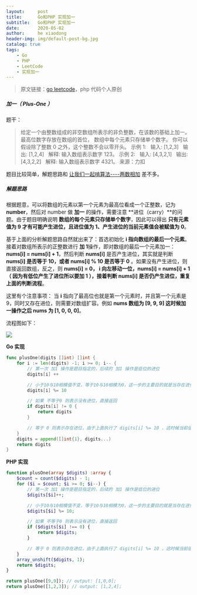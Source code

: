 ```yaml
---
layout:     post
title:      Go和PHP 实现加一
subtitle:   Go和PHP 实现加一
date:       2020-05-02
author:     he xiaodong
header-img: img/default-post-bg.jpg
catalog: true
tags:
    - Go
    - PHP
    - LeetCode
    - 实现加一
---
```


> 原文链接：[go leetcode](https://github.com/wx-satellite/learning-algorithm)，php 代码个人原创

##### 加一（ Plus-One ）
题干：
>给定一个由整数组成的非空数组所表示的非负整数，在该数的基础上加一。
最高位数字存放在数组的首位， 数组中每个元素只存储单个数字。
你可以假设除了整数 0 之外，这个整数不会以零开头。
示例 1:
&nbsp;&nbsp;输入: [1,2,3]
&nbsp;&nbsp;输出: [1,2,4]
&nbsp;&nbsp;解释: 输入数组表示数字 123。
示例 2:
&nbsp;&nbsp;输入: [4,3,2,1]
&nbsp;&nbsp;输出: [4,3,2,2]
&nbsp;&nbsp;解释: 输入数组表示数字 4321。
来源：力扣

题目比较简单，解题思路和 [让我们一起啃算法----两数相加](https://learnku.com/articles/42985 "让我们一起啃算法----两数相加") 差不多。

##### 解题思路
根据题意，可以将数组的元素以第一个元素为最高位看成一个正整数，记为 **number**，然后对 number 做 **加一** 的操作，需要注意 **进位（carry）**的问题。由于题目明确说明 **数组的每个元素只存储单个数字**，因此可以得出 **只有元素值为 9 才有可能产生进位，且进位值为 1、产生进位的当前元素值会被赋值为 0**。

基于上面的分析解题思路自然就出来了：首选初始化 **i 指向数组的最后一个元素**。接着对数组所表示的正整数进行 **加 1**操作，即对数组的最后一个元素加一： **nums[i] = nums[i] + 1**，然后判断 **nums[i]** 是否产生进位，其实就是判断 **nums[i] 是否等于 10，或者 nums[i] % 10 是否等于 0** 。如果没有产生进位，则直接返回数组，反之，则 **nums[i] = 0， i 向左移动一位，nums[i] = nums[i] + 1（ 因为有低位产生了进位所以要加 1 ），接着判断 nums[i] 是否仍产生进位，重复上面的判断流程**。

这里有个注意事项： 当 **i** 指向了最高位也就是第一个元素时，并且第一个元素是 9，同时又存在进位，则需要对数组扩容。例如 **nums 数组为 [9, 9, 9] 这时候加一操作之后 nums 为 [1, 0, 0, 0]**。

流程图如下：

![](https://cdn.learnku.com/uploads/images/202004/26/21280/rGg3zeAdtC.jpg!large)

**Go 实现**
```go
func plusOne(digits []int) []int {
    for i := len(digits) -1; i >= 0; i-- {
        // 第一次 加1 操作是题目指定的，后续的 加1 操作是低位的进位
        digits[i] ++

        // 小于10与10相模值不变，等于10与10相模为0，这一步的主要目的就是当存在进位时当前值为 10 需要将其设置为 0
        digits[i] %= 10

        // 如果 不等于0 则表示没有进位，直接返回
        if digits[i] != 0 {
            return digits
        }

        // 等于 0 则表示存在进位，由于上面执行了 digits[i] %= 10 ，这时候当前值已经被设置为 0，后续 i-- 之后，执行 digits[i]++ ，是因为有进位需要加上
    }
    digits = append([]int{1}, digits...)
    return digits
}
```

**PHP 实现**
```php
function plusOne(array $digits) :array {
    $count = count($digits) - 1;
    for ($i = $count; $i >= 0; $i--) {
        // 第一次 加1 操作是题目指定的，后续的 加1 操作是低位的进位
        $digits[$i]++;

        // 小于10与10相模值不变，等于10与10相模为0，这一步的主要目的就是当存在进位时当前值为 10 需要将其设置为 0
        $digits[$i] %= 10;

        // 如果 不等于0 则表示没有进位，直接返回
        if ($digits[$i] !== 0) {
            return $digits;
        }

        // 等于 0 则表示存在进位，由于上面执行了 digits[i] %= 10 ，这时候当前值已经被设置为 0，后续 i-- 之后，执行 digits[i]++ ，是因为有进位需要加上
    }
    array_unshift($digits, 1);
    return $digits;
}

return plusOne([9,9]); // output: [1,0,0];
return plusOne([1,2,3]); // output: [1,2,4];
```
